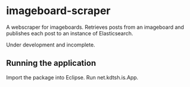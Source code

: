 # imageboard-scraper

A webscraper for imageboards. Retrieves posts from an imageboard and publishes each post to an 
instance of Elasticsearch.

Under development and incomplete.

## Running the application

Import the package into Eclipse. Run net.kdtsh.is.App.
